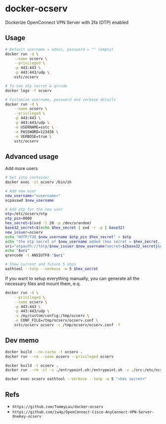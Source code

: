 # docker-ocserv

Dockerize OpenConnect VPN Server with 2fa (OTP) enabled

## Usage

```bash
# Default username = admin, password = "" (empty)
docker run -d \
    --name ocserv \
    --privileged \
    -p 443:443 \
    -p 443:443/udp \
    sstc/ocserv

# To see otp secret & qrcode
docker logs -f ocserv
```

```bash
# Customize username, password and verbose details
docker run -d \
    --name ocserv \
    --privileged \
    -p 443:443 \
    -p 443:443/udp \
    -e USERNAME=sstc \
    -e PASSWORD=123456 \
    -e VERBOSE=true \
    sstc/ocserv
```

## Advanced usage

Add more users

```bash
# Get into container
docker exec -it ocserv /bin/sh

# Add new user
new_username="<username>"
ocpasswd $new_username

# Add otp for the new user
otp=/etc/ocserv/otp
otp_pin=0000
hex_secret=$(xxd -l 20 -p /dev/urandom)
base32_secret=$(echo $hex_secret | xxd -r -p | base32)
new_issuer=ocserv
echo "HOTP/T30 $new_username $otp_pin $hex_secret" > $otp
echo "the otp secret of $new_username added (hex secret = $hex_secret, base32 secret = $base32_secret)"
uri="otpauth://totp/$new_issuer:$new_username?secret=${base32_secret}&digits=6&issuer=$new_issuer&period=30"
echo "$uri"
qrencode -t ANSIUTF8 "$uri"

# Show current and future 5 otps
oathtool --totp --verbose -w 5 $hex_secret
```

If you want to setup everything manually, you can generate all the necessary files and mount them, e.q.

```bash
docker run -d \
    --privileged \
    --name ocserv \
    -p 443:443 \
    -p 443:443/udp \
    -v /my/custom/config:/tmp/ocserv \
    -e CONF_FILE=/tmp/ocserv/ocserv.conf \
    sstc/ocserv ocserv -c /tmp/ocserv/ocserv.conf -f
```

## Dev memo

```bash
docker build --no-cache -t ocserv .
docker run --rm --name ocserv --privileged ocserv

docker build -t ocserv .
docker run --rm -it -v ./entrypoint.sh:/entrypoint.sh -v ./src:/etc/ocserv --entrypoint /bin/sh ocserv

docker exec ocserv oathtool --verbose --totp -w 5 "<hex secret>"
```

## Refs

- `https://github.com/TommyLau/docker-ocserv`
- `https://github.com/iw4p/OpenConnect-Cisco-AnyConnect-VPN-Server-OneKey-ocserv`

